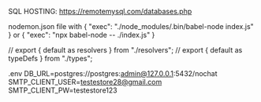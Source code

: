 SQL HOSTING:
https://remotemysql.com/databases.php

nodemon.json file with
{
"exec": "./node_modules/.bin/babel-node index.js"
}
or
{
"exec": "npx babel-node -- ./index.js"
}

// export { default as resolvers } from "./resolvers";
// export { default as typeDefs } from "./types";

.env
DB_URL=postgres://postgres:admin@127.0.0.1:5432/nochat
SMTP_CLIENT_USER=testestore28@gmail.com
SMTP_CLIENT_PW=testestore123
